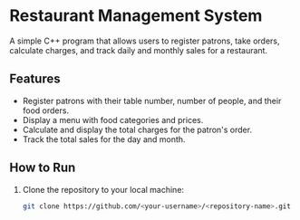 # Restaurant Management System

A simple C++ program that allows users to register patrons, take orders, calculate charges, and track daily and monthly sales for a restaurant.

## Features

- Register patrons with their table number, number of people, and their food orders.
- Display a menu with food categories and prices.
- Calculate and display the total charges for the patron's order.
- Track the total sales for the day and month.

## How to Run

1. Clone the repository to your local machine:
   ```bash
   git clone https://github.com/<your-username>/<repository-name>.git
